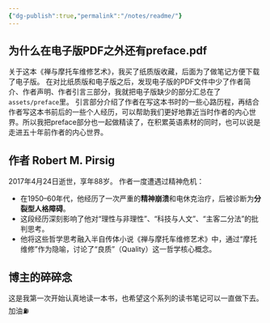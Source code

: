 ```yaml
---
{"dg-publish":true,"permalink":"/notes/readme/"}
---
```


## 为什么在电子版PDF之外还有preface.pdf

关于这本《禅与摩托车维修艺术》，我买了纸质版收藏，后面为了做笔记方便下载了电子版。
在对比纸质版和电子版之后，发现电子版的PDF文件中少了作者简介、作者声明、作者引言三部分，我就把电子版缺少的部分汇总在了`assets/preface`里。
引言部分介绍了作者在写这本书时的一些心路历程，再结合作者写这本书前后的一些个人经历，可以帮助我们更好地靠近当时作者的内心世界。所以我把preface部分也一起做精读了，在积累英语素材的同时，也可以说是走进五十年前作者的内心世界。

## 作者 Robert M. Pirsig

2017年4月24日逝世，享年88岁。
作者一度遭遇过精神危机：
- 在1950–60年代，他经历了一次严重的**精神崩溃**和电休克治疗，后被诊断为**分裂型人格障碍**。
- 这段经历深刻影响了他对“理性与非理性”、“科技与人文”、“主客二分法”的批判思考。
- 他将这些哲学思考融入半自传体小说《禅与摩托车维修艺术》中，通过“摩托维修”作为隐喻，讨论了“良质”（Quality）这一哲学核心概念。

## 博主的碎碎念

这是我第一次开始认真地读一本书，也希望这个系列的读书笔记可以一直做下去。
加油⛽️